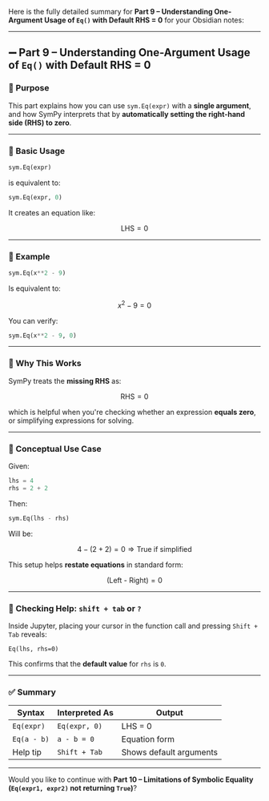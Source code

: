 Here is the fully detailed summary for **Part 9 – Understanding One-Argument Usage of `Eq()` with Default RHS = 0** for your Obsidian notes:

---

## ➖ Part 9 – Understanding One-Argument Usage of `Eq()` with Default RHS = 0

### 📌 Purpose

This part explains how you can use `sym.Eq(expr)` with a **single argument**, and how SymPy interprets that by **automatically setting the right-hand side (RHS) to zero**.

---

### 🧾 Basic Usage

```python
sym.Eq(expr)
```

is equivalent to:

```python
sym.Eq(expr, 0)
```

It creates an equation like:

$$ \text{LHS} = 0 $$

---

### 🧪 Example

```python
sym.Eq(x**2 - 9)
```

Is equivalent to:

$$ x^2 - 9 = 0 $$

You can verify:

```python
sym.Eq(x**2 - 9, 0)
```

---

### 🔎 Why This Works

SymPy treats the **missing RHS** as:

$$ \text{RHS} = 0 $$

which is helpful when you're checking whether an expression **equals zero**, or simplifying expressions for solving.

---

### 🧠 Conceptual Use Case

Given:

```python
lhs = 4
rhs = 2 + 2
```

Then:

```python
sym.Eq(lhs - rhs)
```

Will be:

$$ 4 - (2 + 2) = 0 \Rightarrow \text{True if simplified} $$

This setup helps **restate equations** in standard form:

$$ \text{(Left - Right)} = 0 $$

---

### 💬 Checking Help: `shift + tab` or `?`

Inside Jupyter, placing your cursor in the function call and pressing `Shift + Tab` reveals:

```plaintext
Eq(lhs, rhs=0)
```

This confirms that the **default value** for `rhs` is `0`.

---

### ✅ Summary

|Syntax|Interpreted As|Output|
|---|---|---|
|`Eq(expr)`|`Eq(expr, 0)`|LHS = 0|
|`Eq(a - b)`|`a - b = 0`|Equation form|
|Help tip|`Shift + Tab`|Shows default arguments|

---

Would you like to continue with **Part 10 – Limitations of Symbolic Equality (`Eq(expr1, expr2)` not returning `True`)**?